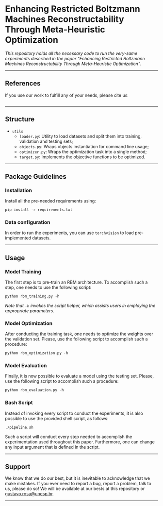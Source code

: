 # Enhancing Restricted Boltzmann Machines Reconstructability Through Meta-Heuristic Optimization

*This repository holds all the necessary code to run the very-same experiments described in the paper "Enhancing Restricted Boltzmann Machines Reconstructability Through Meta-Heuristic Optimization".*

---

## References

If you use our work to fulfill any of your needs, please cite us:

```
```

---

## Structure

 * `utils`
   * `loader.py`: Utility to load datasets and split them into training, validation and testing sets;
   * `objects.py`: Wraps objects instantiation for command line usage;
   * `optimizer.py`: Wraps the optimization task into a single method;  
   * `target.py`: Implements the objective functions to be optimized.
   
   
---

## Package Guidelines

### Installation

Install all the pre-needed requirements using:

```Python
pip install -r requirements.txt
```

### Data configuration

In order to run the experiments, you can use `torchvision` to load pre-implemented datasets.

---

## Usage

### Model Training

The first step is to pre-train an RBM architecture. To accomplish such a step, one needs to use the following script:

```Python
python rbm_training.py -h
```

*Note that `-h` invokes the script helper, which assists users in employing the appropriate parameters.*

### Model Optimization

After conducting the training task, one needs to optimize the weights over the validation set. Please, use the following script to accomplish such a procedure:

```Python
python rbm_optimization.py -h
```

### Model Evaluation

Finally, it is now possible to evaluate a model using the testing set. Please, use the following script to accomplish such a procedure:

```Python
python rbm_evaluation.py -h
```

### Bash Script

Instead of invoking every script to conduct the experiments, it is also possible to use the provided shell script, as follows:

```Bash
./pipeline.sh
```

Such a script will conduct every step needed to accomplish the experimentation used throughout this paper. Furthermore, one can change any input argument that is defined in the script.

---

## Support

We know that we do our best, but it is inevitable to acknowledge that we make mistakes. If you ever need to report a bug, report a problem, talk to us, please do so! We will be available at our bests at this repository or gustavo.rosa@unesp.br.

---
